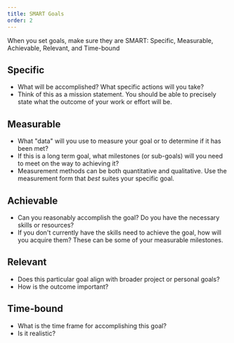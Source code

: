 ```yaml
---
title: SMART Goals
order: 2
---
```


When you set goals, make sure they are SMART: Specific, Measurable, Achievable, Relevant, and Time-bound

## Specific

- What will be accomplished? What specific actions will you take?
- Think of this as a mission statement. You should be able to precisely state what the outcome of your work or effort will be.

## Measurable

- What "data" will you use to measure your goal or to determine if it has been met? 
- If this is a long term goal, what milestones (or sub-goals) will you need to meet on the way to achieving it?
- Measurement methods can be both quantitative and qualitative.  Use the measurement form that *best* suites your specific goal.

## Achievable

- Can you reasonably accomplish the goal?  Do you have the necessary skills or resources?
- If you don't currently have the skills need to achieve the goal, how will you acquire them?  These can be some of your measurable milestones.

## Relevant

- Does this particular goal align with broader project or personal goals?
- How is the outcome important?

## Time-bound

- What is the time frame for accomplishing this goal?
- Is it realistic?